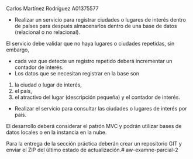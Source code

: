 Carlos Martínez Rodríguez
A01375577

- Realizar un servicio para registrar ciudades o lugares de interés dentro de países para después almacenarlos dentro de una base de datos (relacional o no relacional). 

El servicio debe validar que no haya lugares o ciudades repetidas, 
sin embargo, 
- cada vez que detecte un registro repetido deberá incrementar un contador de interés. 
- Los datos que se necesitan registrar en la base son 
1. la ciudad o lugar de interés, 
2. el país, 
3. el atractivo del lugar (descripción pequeña) y el contador de interés.

- Realizar el servicio para consultar las ciudades o lugares de interés por país.

El desarrollo deberá considerar el patrón MVC y podrán utilizar bases de datos locales o en la instancia en la nube.

Para la entrega de la sección práctica deberán crear un repositorio GIT y enviar el ZIP del último estado de actualización.# aw-examne-parcial-2
